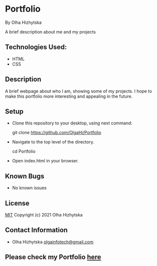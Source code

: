 # **Portfolio**
By Olha Hizhytska

A brief description about me and my projects

## Technologies Used:

* HTML
* CSS

## Description

A brief webpage about who I am, showing some of my projects. I hope to make this portfolio more interesting and appealing in the future.

## Setup

- Clone this repository to your desktop, using next command:

  git clone https://github.com/OlgaHi/Portfolio
- Navigate to the top level of the directory.

  cd Portfolio

- Open index.html in your browser.

## Known Bugs

- No known issues

## License

[MIT](https://en.wikipedia.org/wiki/MIT_License)
Copyright (c) 2021 Olha Hizhytska

## Contact Information

- Olha Hizhytska olgainfotech@gmail.com

## Please check my Portfolio [here]()
